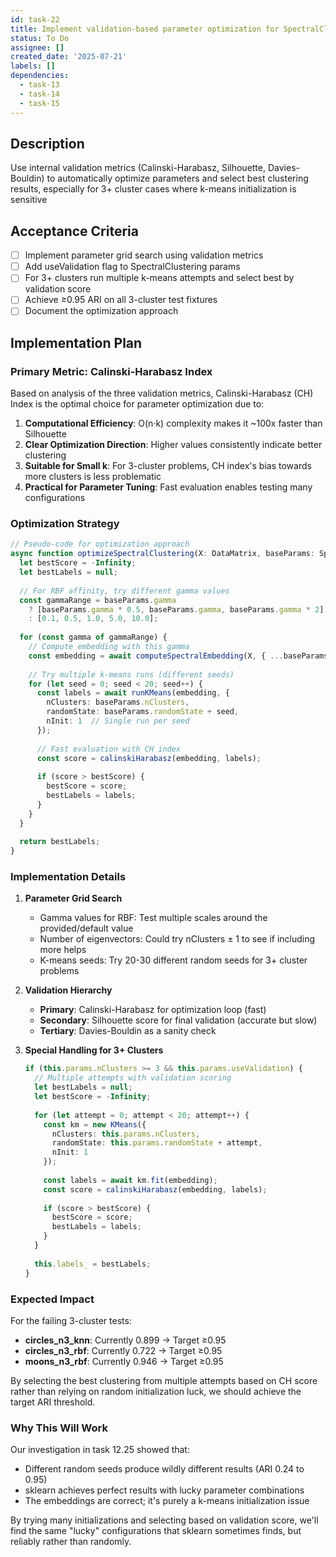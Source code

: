 ```yaml
---
id: task-22
title: Implement validation-based parameter optimization for SpectralClustering
status: To Do
assignee: []
created_date: '2025-07-21'
labels: []
dependencies:
  - task-13
  - task-14
  - task-15
---
```


## Description

Use internal validation metrics (Calinski-Harabasz, Silhouette, Davies-Bouldin) to automatically optimize parameters and select best clustering results, especially for 3+ cluster cases where k-means initialization is sensitive

## Acceptance Criteria

- [ ] Implement parameter grid search using validation metrics
- [ ] Add useValidation flag to SpectralClustering params
- [ ] For 3+ clusters run multiple k-means attempts and select best by validation score
- [ ] Achieve ≥0.95 ARI on all 3-cluster test fixtures
- [ ] Document the optimization approach

## Implementation Plan

### Primary Metric: Calinski-Harabasz Index

Based on analysis of the three validation metrics, Calinski-Harabasz (CH) Index is the optimal choice for parameter optimization due to:

1. **Computational Efficiency**: O(n·k) complexity makes it ~100x faster than Silhouette
2. **Clear Optimization Direction**: Higher values consistently indicate better clustering
3. **Suitable for Small k**: For 3-cluster problems, CH index's bias towards more clusters is less problematic
4. **Practical for Parameter Tuning**: Fast evaluation enables testing many configurations

### Optimization Strategy

```typescript
// Pseudo-code for optimization approach
async function optimizeSpectralClustering(X: DataMatrix, baseParams: SpectralClusteringParams) {
  let bestScore = -Infinity;
  let bestLabels = null;
  
  // For RBF affinity, try different gamma values
  const gammaRange = baseParams.gamma 
    ? [baseParams.gamma * 0.5, baseParams.gamma, baseParams.gamma * 2]
    : [0.1, 0.5, 1.0, 5.0, 10.0];
  
  for (const gamma of gammaRange) {
    // Compute embedding with this gamma
    const embedding = await computeSpectralEmbedding(X, { ...baseParams, gamma });
    
    // Try multiple k-means runs (different seeds)
    for (let seed = 0; seed < 20; seed++) {
      const labels = await runKMeans(embedding, {
        nClusters: baseParams.nClusters,
        randomState: baseParams.randomState + seed,
        nInit: 1  // Single run per seed
      });
      
      // Fast evaluation with CH index
      const score = calinskiHarabasz(embedding, labels);
      
      if (score > bestScore) {
        bestScore = score;
        bestLabels = labels;
      }
    }
  }
  
  return bestLabels;
}
```

### Implementation Details

1. **Parameter Grid Search**
   - Gamma values for RBF: Test multiple scales around the provided/default value
   - Number of eigenvectors: Could try nClusters ± 1 to see if including more helps
   - K-means seeds: Try 20-30 different random seeds for 3+ cluster problems

2. **Validation Hierarchy**
   - **Primary**: Calinski-Harabasz for optimization loop (fast)
   - **Secondary**: Silhouette score for final validation (accurate but slow)
   - **Tertiary**: Davies-Bouldin as a sanity check

3. **Special Handling for 3+ Clusters**
   ```typescript
   if (this.params.nClusters >= 3 && this.params.useValidation) {
     // Multiple attempts with validation scoring
     let bestLabels = null;
     let bestScore = -Infinity;
     
     for (let attempt = 0; attempt < 20; attempt++) {
       const km = new KMeans({
         nClusters: this.params.nClusters,
         randomState: this.params.randomState + attempt,
         nInit: 1
       });
       
       const labels = await km.fit(embedding);
       const score = calinskiHarabasz(embedding, labels);
       
       if (score > bestScore) {
         bestScore = score;
         bestLabels = labels;
       }
     }
     
     this.labels_ = bestLabels;
   }
   ```

### Expected Impact

For the failing 3-cluster tests:
- **circles_n3_knn**: Currently 0.899 → Target ≥0.95
- **circles_n3_rbf**: Currently 0.722 → Target ≥0.95  
- **moons_n3_rbf**: Currently 0.946 → Target ≥0.95

By selecting the best clustering from multiple attempts based on CH score rather than relying on random initialization luck, we should achieve the target ARI threshold.

### Why This Will Work

Our investigation in task 12.25 showed that:
- Different random seeds produce wildly different results (ARI 0.24 to 0.95)
- sklearn achieves perfect results with lucky parameter combinations
- The embeddings are correct; it's purely a k-means initialization issue

By trying many initializations and selecting based on validation score, we'll find the same "lucky" configurations that sklearn sometimes finds, but reliably rather than randomly.
